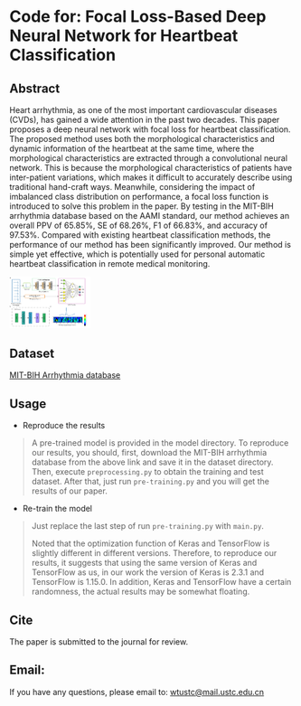 # Code for: Focal Loss-Based Deep Neural Network for Heartbeat Classification
## Abstract

Heart arrhythmia, as one of the most important cardiovascular diseases (CVDs), has gained a wide attention in the past two decades. This paper proposes a deep neural network with focal loss for heartbeat classification. The proposed method uses both the morphological characteristics and dynamic information of the heartbeat at the same time, where the morphological characteristics are extracted through a convolutional neural network. This is because the morphological characteristics of patients have inter-patient variations, which makes it difficult to accurately describe using traditional hand-craft ways. Meanwhile, considering the impact of imbalanced class distribution on performance, a focal loss function is introduced to solve this problem in the paper. By testing in the MIT-BIH arrhythmia database based on the AAMI standard, our method achieves an overall PPV of 65.85%, SE of 68.26%, F1 of 66.83%, and accuracy of 97.53%. Compared with existing heartbeat classification methods, the performance of our method has been significantly improved. Our method is simple yet effective, which is potentially used for personal automatic heartbeat classification in remote medical monitoring. 

<img src="images/cnn-architecture.png" alt="diagram" style="zoom:15%;" />

## Dataset

[MIT-BIH Arrhythmia database](https://www.physionet.org/content/mitdb/1.0.0/)

## Usage

- Reproduce the results

> A pre-trained model is provided in the model directory. To reproduce our results, you should, first, download the MIT-BIH arrhythmia database from the above link and save it in the dataset directory. Then, execute  `preprocessing.py` to obtain the training and test dataset. After that, just run `pre-training.py` and you will get the results of our paper.

- Re-train the model

> Just replace the last step of run `pre-training.py` with `main.py`.
>
> Noted that the optimization function of Keras and TensorFlow is slightly different in different versions. Therefore, to reproduce our results, it suggests that using the same version of Keras and TensorFlow as us, in our work the version of Keras is  2.3.1 and TensorFlow is 1.15.0. In addition, Keras and TensorFlow have a certain randomness, the actual results may be somewhat floating.  

## Cite

The paper is submitted to the journal for review. 

## Email:

If you have any questions, please email to: [wtustc@mail.ustc.edu.cn](mailto:wtustc@mail.ustc.edu.cn)
